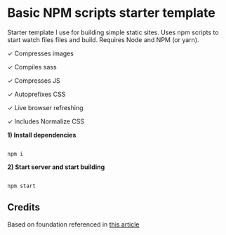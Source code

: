 # Basic NPM scripts starter template

Starter template I use for building simple static sites. Uses npm scripts to start watch files files and build. Requires Node and NPM (or yarn).

✓ Compresses images

✓ Compiles sass

✓ Compresses JS

✓ Autoprefixes CSS

✓ Live browser refreshing

✓ Includes Normalize CSS

__1) Install dependencies__

```

npm i

```

__2) Start server and start building__

```

npm start

```

## Credits

Based on foundation referenced in [this article](https://css-irl.info/a-modern-front-end-workflow-part-1/)